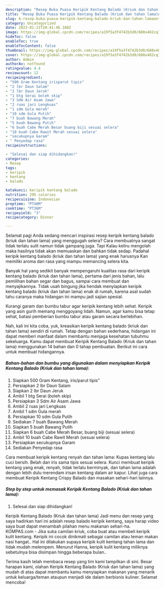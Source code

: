 ```yaml
---
description: "Resep Buka Puasa Keripik Kentang Balado (Kriuk dan tahan lama)Anti Ribet"
title: "Resep Buka Puasa Keripik Kentang Balado (Kriuk dan tahan lama)Anti Ribet"
slug: 6-resep-buka-puasa-keripik-kentang-balado-kriuk-dan-tahan-lamaanti-ribet
category: Uncategorized
date: 2023-01-21T20:41:46.180Z
image: https://img-global.cpcdn.com/recipes/a19f5a3f4742b3d0/680x482cq70/keripik-kentang-balado-kriuk-dan-tahan-lama-foto-resep-utama.jpg
hideToc: false
enableToc: true
enableTocContent: false
thumbnail: https://img-global.cpcdn.com/recipes/a19f5a3f4742b3d0/680x482cq70/keripik-kentang-balado-kriuk-dan-tahan-lama-foto-resep-utama.jpg
cover: https://img-global.cpcdn.com/recipes/a19f5a3f4742b3d0/680x482cq70/keripik-kentang-balado-kriuk-dan-tahan-lama-foto-resep-utama.jpg
author: Admin
authorAv: notfound
ratingvalue: 4.4
reviewcount: 12
recipeingredient:
- "500 Gram Kentang irisparut tipis"
- "2 lbr Daun Salam"
- "2 lbr Daun Jeruk"
- "1 btg Serai boleh skip"
- "3 Sdm Air Asam Jawa"
- "2 ruas jari Lengkuas"
- "1 sdm Gula merah"
- "10 sdm Gula Putih"
- "7 buah Bawang Merah"
- "5 buah Bawang Putih"
- "6 buah Cabe Merah Besar buang biji sesuai selera"
- "10 buah Cabe Rawit Merah sesuai selera"
- "secukupnya Garam"
- " Penyedap rasa"
recipeinstructions:

- "Selesai dan siap dihidangkan!"
categories:
- Resep
tags:
- keripik
- kentang
- balado

katakunci: keripik kentang balado 
nutrition: 295 calories
recipecuisine: Indonesian
preptime: "PT40M"
cooktime: "PT36M"
recipeyield: "3"
recipecategory: Dinner

---
```



Selamat pagi Anda sedang mencari inspirasi resep keripik kentang balado (kriuk dan tahan lama) yang menggugah selera? Cara membuatnya sangat tidak terlalu sulit namun tidak gampang juga. Tapi Kalau keliru mengolah maka hasilnya tidak akan memuaskan dan bahkan tidak sedap. Padahal keripik kentang balado (kriuk dan tahan lama) yang enak harusnya Kan memiliki aroma dan rasa yang mampu memancing selera kita.


Banyak hal yang sedikit banyak mempengaruhi kualitas rasa dari keripik kentang balado (kriuk dan tahan lama), pertama dari jenis bahan, lalu pemilihan bahan segar dan bagus, sampai cara membuat dan menyajikannya. Tidak usah bingung jika hendak menyiapkan keripik kentang balado (kriuk dan tahan lama) enak di rumah, karena asal sudah tahu caranya maka hidangan ini mampu jadi sajian spesial.

Kurangi garam dan bumbu tabur agar keripik kentang lebih sehat. Keripik yang asin gurih memang menggoyang lidah. Namun, agar kamu bisa tetap sehat, batasi pemberian bumbu tabur atau garam secara berlebihan.


Nah, kali ini kita coba, yuk, kreasikan keripik kentang balado (kriuk dan tahan lama) sendiri di rumah. Tetap dengan bahan sederhana, hidangan ini dapat memberi manfaat dalam membantu menjaga kesehatan tubuhmu sekeluarga. Kamu dapat membuat Keripik Kentang Balado (Kriuk dan tahan lama) menggunakan 14 bahan dan 0 tahap pembuatan. Berikut ini cara untuk membuat hidangannya.

<!--inarticleads1-->

##### Bahan-bahan dan bumbu yang digunakan dalam menyiapkan Keripik Kentang Balado (Kriuk dan tahan lama):

1. Siapkan 500 Gram Kentang, iris/parut tipis&#34;
1. Persiapkan 2 lbr Daun Salam
1. Siapkan 2 lbr Daun Jeruk
1. Ambil 1 btg Serai (boleh skip)
1. Persiapkan 3 Sdm Air Asam Jawa
1. Ambil 2 ruas jari Lengkuas
1. Ambil 1 sdm Gula merah
1. Persiapkan 10 sdm Gula Putih
1. Sediakan 7 buah Bawang Merah
1. Siapkan 5 buah Bawang Putih
1. Siapkan 6 buah Cabe Merah Besar, buang biji (sesuai selera)
1. Ambil 10 buah Cabe Rawit Merah (sesuai selera)
1. Persiapkan secukupnya Garam
1. Sediakan  Penyedap rasa


Cara membuat keripik kentang renyah dan tahan lama: Kupas kentang lalu cuci bersih. Belah dan iris sama tipis sesuai selera. Kunci membuat keripik kentang yang enak, renyah, tidak terlalu berminyak, dan tahan lama adalah dengan lebih dulu merendam irisan kentang dalam air kapur. Lihat juga cara membuat Keripik Kentang Crispy Balado dan masakan sehari-hari lainnya. 

<!--inarticleads2-->

##### Step by step untuk memasak Keripik Kentang Balado (Kriuk dan tahan lama):


1. Selesai dan siap dihidangkan!

Keripik Kentang Balado (Kriuk dan tahan lama) Jadi menu dan resep yang saya hadirkan hari ini adalah resep balado keripik kentang, saya harap video saya buat dapat menambah pilahan menu makanan sehari-ha. KOMPAS.com - Jika suka camilan kriuk, coba buat atau membeli keripik kulit kentang. Keripik ini cocok dinikmati sebagai camilan atau teman makan nasi hangat.. Hal ini dilakukan supaya keripik kulit kentang tahan lama dan tidak mudah melempem. Menurut Hanna, keripik kulit kentang miliknya sebetulnya bisa disimpan hingga beberapa bulan.. 

Terima kasih telah membaca resep yang tim kami tampilkan di sini. Besar harapan kami, olahan Keripik Kentang Balado (Kriuk dan tahan lama) yang mudah di atas dapat membantu kamu menyiapkan makanan yang menarik untuk keluarga/teman ataupun menjadi ide dalam berbisnis kuliner. Selamat mencoba!
